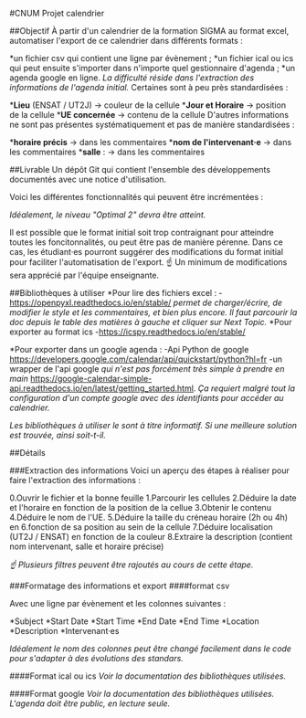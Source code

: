 #CNUM Projet calendrier

##Objectif 
À partir d'un calendrier de la formation SIGMA au format excel, automatiser l'export de ce calendrier dans différents formats :

*un fichier csv qui contient une ligne par évènement ;
*un fichier ical ou ics qui peut ensuite s'importer dans n'importe quel gestionnaire d'agenda ;
*un agenda google en ligne.
*La difficulté réside dans l'extraction des informations de l'agenda initial.*
Certaines sont à peu près standardisées :

***Lieu** (ENSAT / UT2J) -> couleur de la cellule
***Jour et Horaire** -> position de la cellule
***UE concernée** -> contenu de la cellule
D'autres informations ne sont pas présentes systématiquement et pas de manière standardisées :

***horaire précis** -> dans les commentaires
***nom de l'intervenant·e** -> dans les commentaires
***salle** : -> dans les commentaires

##Livrable
Un dépôt Git qui contient l'ensemble des développements documentés avec une notice d'utilisation.

Voici les différentes fonctionnalités qui peuvent être incrémentées :


*Idéalement, le niveau "Optimal 2" devra être atteint.*

Il est possible que le format initial soit trop contraignant pour atteindre toutes les foncitonnalités, ou peut être pas de manière pérenne. Dans ce cas, les étudiant·es pourront suggérer des modifications du format initial pour faciliter l'automatisation de l'export. ☝️ Un minimum de modifications sera apprécié par l'équipe enseignante.

##Bibliothèques à utiliser
*Pour lire des fichiers excel :
    -https://openpyxl.readthedocs.io/en/stable/ 
    *permet de charger/écrire, de modifier le style et les commentaires, et bien plus encore. Il faut parcourir la doc depuis le table des matières à gauche et cliquer sur Next Topic.*
*Pour exporter au format ics
    -https://icspy.readthedocs.io/en/stable/ 
    
*Pour exporter dans un google agenda :
    -Api Python de google https://developers.google.com/calendar/api/quickstart/python?hl=fr
    -un wrapper de l'api google *qui n'est pas forcément très simple à prendre en main* https://google-calendar-simple-api.readthedocs.io/en/latest/getting_started.html. *Ça requiert malgré tout la configuration d'un compte google avec des identifiants pour accéder au calendrier.*
    
*Les bibliothèques à utiliser le sont à titre informatif. Si une meilleure solution est trouvée, ainsi soit-t-il.*

##Détails

###Extraction des informations
Voici un aperçu des étapes à réaliser pour faire l'extraction des informations :

0.Ouvrir le fichier et la bonne feuille
1.Parcourir les cellules
2.Déduire la date et l'horaire en fonction de la position de la cellue
3.Obtenir le contenu
4.Déduire le nom de l'UE.
5.Déduire la taille du créneau horaire (2h ou 4h) en 6.fonction de sa position au sein de la cellule
7.Déduire localisation (UT2J / ENSAT) en fonction de la couleur
8.Extraire la description (contient nom intervenant, salle et horaire précise)

*☝️ Plusieurs filtres peuvent être rajoutés au cours de cette étape.*

###Formatage des informations et export
####format csv

Avec une ligne par évènement et les colonnes suivantes :

*Subject
*Start Date
*Start Time
*End Date
*End Time
*Location
*Description
*Intervenant·es

*Idéalement le nom des colonnes peut être changé facilement dans le code pour s'adapter à des évolutions des standars.*

####Format ical ou ics
*Voir la documentation des bibliothèques utilisées.*

####Format google
*Voir la documentation des bibliothèques utilisées. L'agenda doit être public, en lecture seule.*
